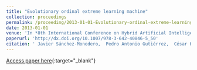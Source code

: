 ```yaml
---
title: "Evolutionary ordinal extreme learning machine"
collection: proceedings
permalink: /proceeding/2013-01-01-Evolutionary-ordinal-extreme-learning-machine
date: 2013-01-01
venue: 'In *8th International Conference on Hybrid Artificial Intelligence Systems (HAIS2013)*'
paperurl: 'http://dx.doi.org/10.1007/978-3-642-40846-5_50'
citation: ' Javier Sánchez-Monedero,  Pedro Antonio Gutiérrez,  César Hervás-Martínez, &quot;Evolutionary ordinal extreme learning machine.&quot; In *8th International Conference on Hybrid Artificial Intelligence Systems (HAIS2013)*, Vol.8073, 2013, Salamanca (Spain), pp.500-509.'
---
```

[Access paper here](http://dx.doi.org/10.1007/978-3-642-40846-5_50){:target="_blank"}
